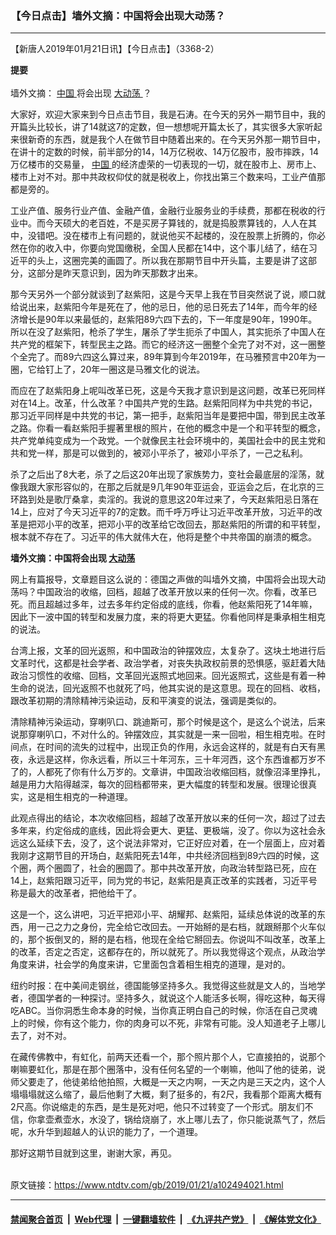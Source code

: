 ### 【今日点击】墙外文摘：中国将会出现大动荡？
------------------------

<div class="post_content">
 <p>
  【新唐人2019年01月21日讯】【今日点击】（3368-2）
 </p>
 <p>
  <strong>
   提要
   <br>
   </br>
  </strong>
  墙外文摘：
  <a href="https://www.ntdtv.com/gb/中国.htm">
   中国
  </a>
  将会出现
  <a href="https://www.ntdtv.com/gb/大动荡.htm">
   大动荡
  </a>
  ？
 </p>
 <p>
  大家好，欢迎大家来到今日点击节目，我是石涛。在今天的另外一期节目中，我的开篇头比较长，讲了14就这7的定数，但一想想呢开篇太长了，其实很多大家听起来很新奇的东西，就是我个人在做节目中随着出来的。在今天另外那一期节目中，在讲十的定数的时候，前半部分的14，14万亿税收、14万亿股市，股市摔跌，14万亿楼市的交易量，
  <a href="https://www.ntdtv.com/gb/中国.htm">
   中国
  </a>
  的经济虚荣的一切表现的一切，就在股市上、房市上、楼市上对不对。那中共政权仰仗的就是税收上，你找出第三个数来吗，工业产值那都是旁的。
 </p>
 <p>
  工业产值、服务行业产值、金融产值，金融行业服务业的手续费，那都在税收的行业中。而今天硕大的老百姓，不是买房子算钱的，就是捣股票算钱的，人人在其中，没错吧。没在楼市上有问题的，就说他买不起楼的，没在股票上折腾的，你必然在你的收入中，你要向党国缴税，全国人民都在14中，这个事儿结了，结在习近平的头上，这圈完美的画圆了。所以我在那期节目中开头篇，主要是讲了这部分，这部分是昨天意识到，因为昨天那数才出来。
 </p>
 <p>
  那今天另外一个部分就谈到了赵紫阳，这是今天早上我在节目突然说了说，顺口就给说出来，赵紫阳今年是死在了，他的忌日，他的忌日死去了14年，而今年的经济增长是90年以来最低的，赵紫阳89六四下去的，下一年度是90年，1990年。所以在没了赵紫阳，枪杀了学生，屠杀了学生扼杀了中国人，其实扼杀了中国人在共产党的框架下，转型民主之路。而它的经济这一圈整个全完了对不对，这一圈整个全完了。而89六四这么算过来，89年算到今年2019年，在马雅预言中20年为一圈，它给钉上了，20年一圈这是马雅文化的说法。
 </p>
 <p>
  而应在了赵紫阳身上呢叫改革已死，这是今天我才意识到是这问题，改革已死同样对在14上。改革，什么改革？中国共产党的生路。赵紫阳同样为中共党的书记，那习近平同样是中共党的书记，第一把手，赵紫阳当年是要把中国，带到民主改革之路。你看一看赵紫阳手握著里根的照片，在他的概念中是一个和平转型的概念，共产党单纯变成为一个政党。一个就像民主社会环境中的，美国社会中的民主党和共和党一样，那是可以做到的，被邓小平杀了，被邓小平杀了，一己之私利。
 </p>
 <p>
  杀了之后出了8大老，杀了之后这20年出现了家族势力，变社会最底层的淫荡，就像我跟大家形容似的，在那之后就是9几年90年亚运会，亚运会之后，在北京的三环路到处是歌厅桑拿，卖淫的。我说的意思这20年过来了，今天赵紫阳忌日落在14上，应对了今天习近平的7的定数。而千呼万呼让习近平改革开放，习近平的改革是把邓小平的改革，把邓小平的改革给它改回去，那赵紫阳的所谓的和平转型，根本就不存在了。习近平的伟大就伟大在，他将是整个中共帝国的崩溃的概念。
 </p>
 <p>
  <strong>
   墙外文摘：中国将会出现
   <a href="https://www.ntdtv.com/gb/大动荡.htm">
    大动荡
   </a>
  </strong>
 </p>
 <p>
  网上有篇报导，文章题目这么说的：德国之声做的叫墙外文摘，中国将会出现大动荡吗？中国政治的收缩，回档，超越了改革开放以来的任何一次。你看，改革已死。而且超越过多年，过去多年约定俗成的底线，你看，他赵紫阳死了14年嘛，因此下一波中国的转型和发展力度，来的将更大更猛。你看他同样是秉承相生相克的说法。
 </p>
 <p>
  台湾上报，文革的回光返照，和中国政治的钟摆效应，太复杂了。这块土地进行后文革时代，这都是社会学者、政治学者，对丧失执政权前景的恐惧感，驱赶着大陆政治习惯性的收缩、回档，文革回光返照式地回来。回光返照式，这些是有着一种生命的说法，回光返照不也就死了吗，他其实说的是这意思。现在的回档、收档，跟改革初期的清除精神污染运动，反和平演变的说法，强调是类似的。
 </p>
 <p>
  清除精神污染运动，穿喇叭口、跳迪斯可，那个时候是这个，是这么个说法，后来说那穿喇叭口，不对什么的。钟摆效应，其实就是一来一回啦，相生相克啦。在时间点，在时间的流失的过程中，出现正负的作用，永远会这样的，就是有白天有黑夜，永远是这样，你永远看，所以三十年河东，三十年河西，这个东西谁都万岁不了的，人都死了你有什么万岁的。文章讲，中国政治收缩回档，就像沼泽里挣扎，越是用力大陷得越深，每次的回档都带来，更大幅度的转型和发展。很理论很真实，这是相生相克的一种道理。
 </p>
 <p>
  此观点得出的结论，本次收缩回档，超越了改革开放以来的任何一次，超过了过去多年来，约定俗成的底线，因此将会更大、更猛、更极端，没了。你以为这社会永远这么延续下去，没了，这个说法非常对，它正好应对着，在一个层面上，应对着我刚才这期节目的开场白，赵紫阳死去14年，中共经济回档到89六四的时候，这个圈，两个圈圆了，社会的圈圆了。那中共改革开放，向政治转型路已死，应在14上，赵紫阳跟习近平，同为党的书记，赵紫阳是真正改革的实践者，习近平号称是最大的改革者，把他给干了。
 </p>
 <p>
  这是一个，这么讲吧，习近平把邓小平、胡耀邦、赵紫阳，延续总体说的改革的东西，用一己之力之身份，完全给它改回去。一开始掰的是右档，就跟掰那个火车似的，那个扳倒叉的，掰的是右档，他现在全给它掰回去。你说叫不叫改革，改革上的改革，否定之否定，这都存在的，所以就死了。所以我觉得这个观点，从政治学角度来讲，社会学的角度来讲，它里面包含着相生相克的道理，是对的。
 </p>
 <p>
  纽约时报：在中美间走钢丝，德国能够坚持多久。我觉得这些就是文人的，当地学者，德国学者的一种探讨。坚持多久，就说这个人能活多长啊，得吃这种，每天得吃ABC。当你洞悉生命本身的时候，当你真正明白自己的时候，你活在自己灵魂上的时候，你有这个能力，你的肉身可以不死，非常有可能。没人知道老子上哪儿去了，对不对。
 </p>
 <p>
  在藏传佛教中，有虹化，前两天还看一个，那个照片那个人，它直接拍的，说那个喇嘛要虹化，那是在那个圈落中，没有任何名望的一个喇嘛，他叫了他的徒弟，说师父要走了，他徒弟给他拍照，大概是一天之内啊，一天之内是三天之内，这个人塌塌塌就这么缩了，最后他剩了大概，剩了挺多的，有2尺，我看那个距离大概有2尺高。你说缩走的东西，是生是死对吧，他只不过转变了一个形式。朋友们不信，你拿壶煮壶水，水没了，锅给烧崩了，水上哪儿去了，你只能说蒸气了，然后呢，水升华到超越人的认识的能力了，一个道理。
 </p>
 <p>
  那好这期节目就到这里，谢谢大家，再见。
 </p>
 <div class="single_ad">
 </div>
</div>

<br/>原文链接：https://www.ntdtv.com/gb/2019/01/21/a102494021.html


------------------------
#### [禁闻聚合首页](https://github.com/gfw-breaker/banned-news/blob/master/README.md) &nbsp;|&nbsp; [Web代理](https://github.com/gfw-breaker/open-proxy/blob/master/README.md) &nbsp;|&nbsp; [一键翻墙软件](https://github.com/gfw-breaker/nogfw/blob/master/README.md) &nbsp;|&nbsp; [《九评共产党》](https://github.com/gfw-breaker/9ping.md/blob/master/README.md#九评之一评共产党是什么) &nbsp;|&nbsp; [《解体党文化》](https://github.com/gfw-breaker/jtdwh.md/blob/master/README.md#绪论)